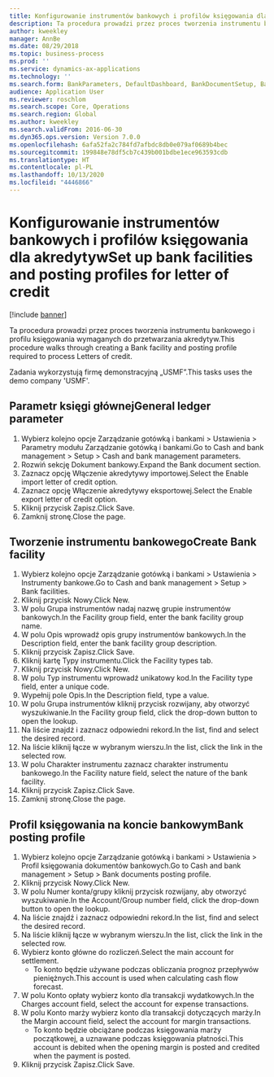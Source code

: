 ```yaml
---
title: Konfigurowanie instrumentów bankowych i profilów księgowania dla akredytyw
description: Ta procedura prowadzi przez proces tworzenia instrumentu bankowego i profilu księgowania wymaganych do przetwarzania akredytyw.
author: kweekley
manager: AnnBe
ms.date: 08/29/2018
ms.topic: business-process
ms.prod: ''
ms.service: dynamics-ax-applications
ms.technology: ''
ms.search.form: BankParameters, DefaultDashboard, BankDocumentSetup, BankDocumentPosting
audience: Application User
ms.reviewer: roschlom
ms.search.scope: Core, Operations
ms.search.region: Global
ms.author: kweekley
ms.search.validFrom: 2016-06-30
ms.dyn365.ops.version: Version 7.0.0
ms.openlocfilehash: 6afa52fa2c784fd7afbdc8db0e079af0689b4bec
ms.sourcegitcommit: 199848e78df5cb7c439b001bdbe1ece963593cdb
ms.translationtype: HT
ms.contentlocale: pl-PL
ms.lasthandoff: 10/13/2020
ms.locfileid: "4446866"
---
```

# <a name="set-up-bank-facilities-and-posting-profiles-for-letter-of-credit"></a><span data-ttu-id="5aabc-103">Konfigurowanie instrumentów bankowych i profilów księgowania dla akredytyw</span><span class="sxs-lookup"><span data-stu-id="5aabc-103">Set up bank facilities and posting profiles for letter of credit</span></span>

[!include [banner](../../includes/banner.md)]

<span data-ttu-id="5aabc-104">Ta procedura prowadzi przez proces tworzenia instrumentu bankowego i profilu księgowania wymaganych do przetwarzania akredytyw.</span><span class="sxs-lookup"><span data-stu-id="5aabc-104">This procedure walks through creating a Bank facility and posting profile required to process Letters of credit.</span></span> 

<span data-ttu-id="5aabc-105">Zadania wykorzystują firmę demonstracyjną „USMF”.</span><span class="sxs-lookup"><span data-stu-id="5aabc-105">This tasks uses the demo company 'USMF'.</span></span>






## <a name="general-ledger-parameter"></a><span data-ttu-id="5aabc-106">Parametr księgi głównej</span><span class="sxs-lookup"><span data-stu-id="5aabc-106">General ledger parameter</span></span>
1. <span data-ttu-id="5aabc-107">Wybierz kolejno opcje Zarządzanie gotówką i bankami > Ustawienia > Parametry modułu Zarządzanie gotówką i bankami.</span><span class="sxs-lookup"><span data-stu-id="5aabc-107">Go to Cash and bank management > Setup > Cash and bank management parameters.</span></span>
2. <span data-ttu-id="5aabc-108">Rozwiń sekcję Dokument bankowy.</span><span class="sxs-lookup"><span data-stu-id="5aabc-108">Expand the Bank document section.</span></span>
3. <span data-ttu-id="5aabc-109">Zaznacz opcję Włączenie akredytywy importowej.</span><span class="sxs-lookup"><span data-stu-id="5aabc-109">Select the Enable import letter of credit option.</span></span>
4. <span data-ttu-id="5aabc-110">Zaznacz opcję Włączenie akredytywy eksportowej.</span><span class="sxs-lookup"><span data-stu-id="5aabc-110">Select the Enable export letter of credit option.</span></span>
5. <span data-ttu-id="5aabc-111">Kliknij przycisk Zapisz.</span><span class="sxs-lookup"><span data-stu-id="5aabc-111">Click Save.</span></span>
6. <span data-ttu-id="5aabc-112">Zamknij stronę.</span><span class="sxs-lookup"><span data-stu-id="5aabc-112">Close the page.</span></span>

## <a name="create-bank-facility"></a><span data-ttu-id="5aabc-113">Tworzenie instrumentu bankowego</span><span class="sxs-lookup"><span data-stu-id="5aabc-113">Create Bank facility</span></span>
1. <span data-ttu-id="5aabc-114">Wybierz kolejno opcje Zarządzanie gotówką i bankami > Ustawienia > Instrumenty bankowe.</span><span class="sxs-lookup"><span data-stu-id="5aabc-114">Go to Cash and bank management > Setup > Bank facilities.</span></span>
2. <span data-ttu-id="5aabc-115">Kliknij przycisk Nowy.</span><span class="sxs-lookup"><span data-stu-id="5aabc-115">Click New.</span></span>
3. <span data-ttu-id="5aabc-116">W polu Grupa instrumentów nadaj nazwę grupie instrumentów bankowych.</span><span class="sxs-lookup"><span data-stu-id="5aabc-116">In the Facility group field, enter the bank facility group name.</span></span>
4. <span data-ttu-id="5aabc-117">W polu Opis wprowadź opis grupy instrumentów bankowych.</span><span class="sxs-lookup"><span data-stu-id="5aabc-117">In the Description field, enter the bank facility group description.</span></span>
5. <span data-ttu-id="5aabc-118">Kliknij przycisk Zapisz.</span><span class="sxs-lookup"><span data-stu-id="5aabc-118">Click Save.</span></span>
6. <span data-ttu-id="5aabc-119">Kliknij kartę Typy instrumentu.</span><span class="sxs-lookup"><span data-stu-id="5aabc-119">Click the Facility types tab.</span></span>
7. <span data-ttu-id="5aabc-120">Kliknij przycisk Nowy.</span><span class="sxs-lookup"><span data-stu-id="5aabc-120">Click New.</span></span>
8. <span data-ttu-id="5aabc-121">W polu Typ instrumentu wprowadź unikatowy kod.</span><span class="sxs-lookup"><span data-stu-id="5aabc-121">In the Facility type field, enter a unique code.</span></span>
9. <span data-ttu-id="5aabc-122">Wypełnij pole Opis.</span><span class="sxs-lookup"><span data-stu-id="5aabc-122">In the Description field, type a value.</span></span>
10. <span data-ttu-id="5aabc-123">W polu Grupa instrumentów kliknij przycisk rozwijany, aby otworzyć wyszukiwanie.</span><span class="sxs-lookup"><span data-stu-id="5aabc-123">In the Facility group field, click the drop-down button to open the lookup.</span></span>
11. <span data-ttu-id="5aabc-124">Na liście znajdź i zaznacz odpowiedni rekord.</span><span class="sxs-lookup"><span data-stu-id="5aabc-124">In the list, find and select the desired record.</span></span>
12. <span data-ttu-id="5aabc-125">Na liście kliknij łącze w wybranym wierszu.</span><span class="sxs-lookup"><span data-stu-id="5aabc-125">In the list, click the link in the selected row.</span></span>
13. <span data-ttu-id="5aabc-126">W polu Charakter instrumentu zaznacz charakter instrumentu bankowego.</span><span class="sxs-lookup"><span data-stu-id="5aabc-126">In the Facility nature field, select the nature of the bank facility.</span></span>
14. <span data-ttu-id="5aabc-127">Kliknij przycisk Zapisz.</span><span class="sxs-lookup"><span data-stu-id="5aabc-127">Click Save.</span></span>
15. <span data-ttu-id="5aabc-128">Zamknij stronę.</span><span class="sxs-lookup"><span data-stu-id="5aabc-128">Close the page.</span></span>

## <a name="bank-posting-profile"></a><span data-ttu-id="5aabc-129">Profil księgowania na koncie bankowym</span><span class="sxs-lookup"><span data-stu-id="5aabc-129">Bank posting profile</span></span>
1. <span data-ttu-id="5aabc-130">Wybierz kolejno opcje Zarządzanie gotówką i bankami > Ustawienia > Profil księgowania dokumentów bankowych.</span><span class="sxs-lookup"><span data-stu-id="5aabc-130">Go to Cash and bank management > Setup > Bank documents posting profile.</span></span>
2. <span data-ttu-id="5aabc-131">Kliknij przycisk Nowy.</span><span class="sxs-lookup"><span data-stu-id="5aabc-131">Click New.</span></span>
3. <span data-ttu-id="5aabc-132">W polu Numer konta/grupy kliknij przycisk rozwijany, aby otworzyć wyszukiwanie.</span><span class="sxs-lookup"><span data-stu-id="5aabc-132">In the Account/Group number field, click the drop-down button to open the lookup.</span></span>
4. <span data-ttu-id="5aabc-133">Na liście znajdź i zaznacz odpowiedni rekord.</span><span class="sxs-lookup"><span data-stu-id="5aabc-133">In the list, find and select the desired record.</span></span>
5. <span data-ttu-id="5aabc-134">Na liście kliknij łącze w wybranym wierszu.</span><span class="sxs-lookup"><span data-stu-id="5aabc-134">In the list, click the link in the selected row.</span></span>
6. <span data-ttu-id="5aabc-135">Wybierz konto główne do rozliczeń.</span><span class="sxs-lookup"><span data-stu-id="5aabc-135">Select the main account for settlement.</span></span>
    * <span data-ttu-id="5aabc-136">To konto będzie używane podczas obliczania prognoz przepływów pieniężnych.</span><span class="sxs-lookup"><span data-stu-id="5aabc-136">This account is used when calculating cash flow forecast.</span></span>  
7. <span data-ttu-id="5aabc-137">W polu Konto opłaty wybierz konto dla transakcji wydatkowych.</span><span class="sxs-lookup"><span data-stu-id="5aabc-137">In the Charges account field, select the account for expense transactions.</span></span>
8. <span data-ttu-id="5aabc-138">W polu Konto marży wybierz konto dla transakcji dotyczących marży.</span><span class="sxs-lookup"><span data-stu-id="5aabc-138">In the Margin account field, select the account for margin transactions.</span></span>
    * <span data-ttu-id="5aabc-139">To konto będzie obciążane podczas księgowania marży początkowej, a uznawane podczas księgowania płatności.</span><span class="sxs-lookup"><span data-stu-id="5aabc-139">This account is debited when the opening margin is posted and credited when the payment is posted.</span></span>  
9. <span data-ttu-id="5aabc-140">Kliknij przycisk Zapisz.</span><span class="sxs-lookup"><span data-stu-id="5aabc-140">Click Save.</span></span>

